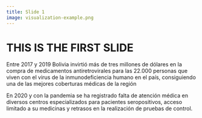 ```yaml
---
title: Slide 1
image: visualization-example.png
---
```


# THIS IS THE FIRST SLIDE

Entre 2017 y 2019 Bolivia invirtió más de tres millones de dólares en la compra de medicamentos antiretrovirales para las 22.000 personas que viven con el virus de la inmunodeficiencia humano en el país, consiguiendo una de las mejores coberturas médicas de la región

En 2020 y con la pandemia se ha registrado falta de atención médica en diversos centros especializados para pacientes seropositivos, acceso limitado a su medicinas y retrasos en la realización de pruebas de control.
